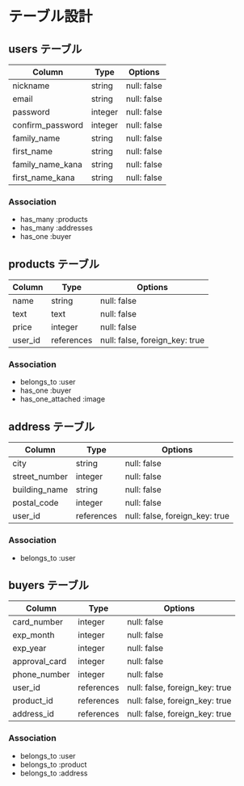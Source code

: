 # テーブル設計

## users テーブル

| Column           | Type    | Options     |
| -----------------| --------| ----------- |
| nickname         | string  | null: false |
| email            | string  | null: false |
| password         | integer | null: false |
| confirm_password | integer | null: false |
| family_name      | string  | null: false |
| first_name       | string  | null: false |
| family_name_kana | string  | null: false |
| first_name_kana  | string  | null: false |

### Association
- has_many :products
- has_many :addresses
- has_one :buyer


## products テーブル
| Column  | Type         | Options                       |
| --------| -------------| ------------------------------|
| name    | string       | null: false                   |
| text    | text         | null: false                   |
| price   | integer      | null: false                   |
| user_id | references   | null: false, foreign_key: true|

### Association
- belongs_to :user
- has_one :buyer
- has_one_attached :image


## address テーブル
| Column       | Type         | Options                       |
| -------------| -------------| ------------------------------|
| city         | string       | null: false                   |
| street_number| integer      | null: false                   |
| building_name| string       | null: false                   |
| postal_code  | integer      | null: false                   |
| user_id      | references   | null: false, foreign_key: true|

### Association
- belongs_to :user

## buyers テーブル
| Column       | Type         | Options                       |
| -------------| -------------| ------------------------------|
| card_number  | integer      | null: false                   |
| exp_month    | integer      | null: false                   |
| exp_year     | integer      | null: false                   |
| approval_card| integer      | null: false                   |
| phone_number | integer      | null: false                   |
| user_id      | references   | null: false, foreign_key: true|
| product_id   | references   | null: false, foreign_key: true|
| address_id    | references   | null: false, foreign_key: true|

### Association
- belongs_to :user
- belongs_to :product
- belongs_to :address